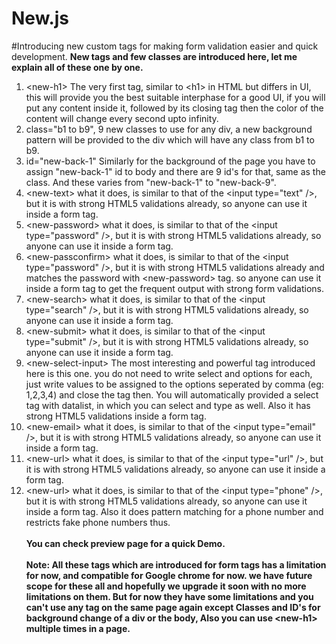 # New.js
#Introducing new custom tags for making form validation easier and quick development.
<b>New tags and few classes are introduced here, let me explain all of these one by one.</b>

1. &lt;new-h1&gt; The very first tag, similar to &lt;h1&gt; in HTML but differs in UI, this will provide you the best suitable interphase for a good UI, if you will put any content inside it, followed by its closing tag then the color of the content will change every second upto infinity.
2. class="b1 to b9", 9 new classes to use for any div, a new background pattern will be provided to the div which will have any class from b1 to b9.
3. id="new-back-1" Similarly for the background of the page you have to assign "new-back-1" id to body and there are 9 id's for that, same as the class. And these varies from "new-back-1" to "new-back-9".
4. &lt;new-text&gt; what it does, is similar to that of the &lt;input type=&quot;text&quot; /&gt;, but it is with strong HTML5 validations already, so anyone can use it inside a form tag.
5. &lt;new-password&gt; what it does, is similar to that of the &lt;input type=&quot;password&quot; /&gt;, but it is with strong HTML5 validations already, so anyone can use it inside a form tag.
6. &lt;new-passconfirm&gt; what it does, is similar to that of the &lt;input type=&quot;password&quot; /&gt;, but it is with strong HTML5 validations already and matches the password with &lt;new-password&gt; tag. so anyone can use it inside a form tag to get the frequent output with strong form validations.
7. &lt;new-search&gt; what it does, is similar to that of the &lt;input type=&quot;search&quot; /&gt;, but it is with strong HTML5 validations already, so anyone can use it inside a form tag.
8. &lt;new-submit&gt; what it does, is similar to that of the &lt;input type=&quot;submit&quot; /&gt;, but it is with strong HTML5 validations already, so anyone can use it inside a form tag.
9. &lt;new-select-input&gt; The most interesting and powerful tag introduced here is this one. you do not need to write select and options for each, just write values to be assigned to the options seperated by comma (eg: 1,2,3,4) and close the tag then. You will automatically provided a select tag with datalist, in which you can select and type as well. Also it has strong HTML5 validations inside a form tag.
10. &lt;new-email&gt; what it does, is similar to that of the &lt;input type=&quot;email&quot; /&gt;, but it is with strong HTML5 validations already, so anyone can use it inside a form tag.
11. &lt;new-url&gt; what it does, is similar to that of the &lt;input type=&quot;url&quot; /&gt;, but it is with strong HTML5 validations already, so anyone can use it inside a form tag.
12. &lt;new-url&gt; what it does, is similar to that of the &lt;input type=&quot;phone&quot; /&gt;, but it is with strong HTML5 validations already, so anyone can use it inside a form tag. Also it does pattern matching for a phone number and restricts fake phone numbers thus.
<br /><br />
<b>You can check preview page for a quick Demo.</b><br /><br />
<b>Note: All these tags which are introduced for form tags has a limitation for now, and compatible for Google chrome for now. we have future scope for these all and hopefully we upgrade it soon with no more limitations on them. But for now they have some limitations and you can't use any tag on the same page again except Classes and ID's for background change of a div or the body, Also you can use &lt;new-h1&gt; multiple times in a page.</b>



